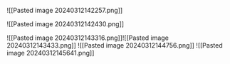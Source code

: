 ![[Pasted image 20240312142257.png]]

![[Pasted image 20240312142430.png]]

![[Pasted image 20240312143316.png]]![[Pasted image 20240312143433.png]]
![[Pasted image 20240312144756.png]]
![[Pasted image 20240312145641.png]]